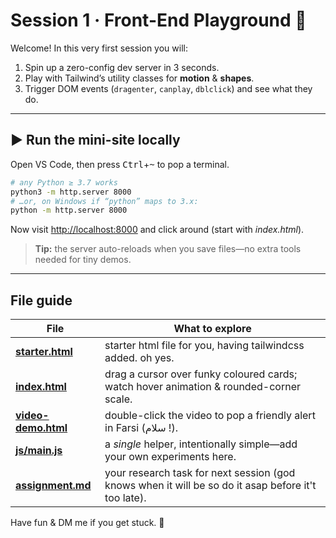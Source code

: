 # Session 1 · Front-End Playground 🚀

Welcome! In this very first session you will:

1. Spin up a zero-config dev server in 3 seconds.
2. Play with Tailwind’s utility classes for **motion** & **shapes**.
3. Trigger DOM events (`dragenter`, `canplay`, `dblclick`) and see what they do.

---

## ▶️ Run the mini-site locally

Open VS Code, then press <kbd>Ctrl</kbd>+<kbd>~</kbd> to pop a terminal.

```bash
# any Python ≥ 3.7 works
python3 -m http.server 8000
# …or, on Windows if “python” maps to 3.x:
python -m http.server 8000
````

Now visit [http://localhost:8000](http://localhost:8000) and click around (start with *index.html*).

> **Tip:** the server auto-reloads when you save files—no extra tools needed for tiny demos.

---

## File guide

| File                | What to explore                                                                        |
| ------------------- | -------------------------------------------------------------------------------------- |
| **[starter.html](./starter.html)**    | starter html file for you, having tailwindcss added. oh yes.                           |
| **[index.html](./index.html)**      | drag a cursor over funky coloured cards; watch hover animation & rounded-corner scale. |
| **[video-demo.html](video-demo.html)** | double-click the video to pop a friendly alert in Farsi (سلام !).                       |
| **[js/main.js](./js/main.js)**      | a *single* helper, intentionally simple—add your own experiments here.                 |
| **[assignment.md](./assignment.md)**   | your research task for next session (god knows when it will be so do it asap before it't too late).                                                      |

Have fun & DM me if you get stuck. 🙂
